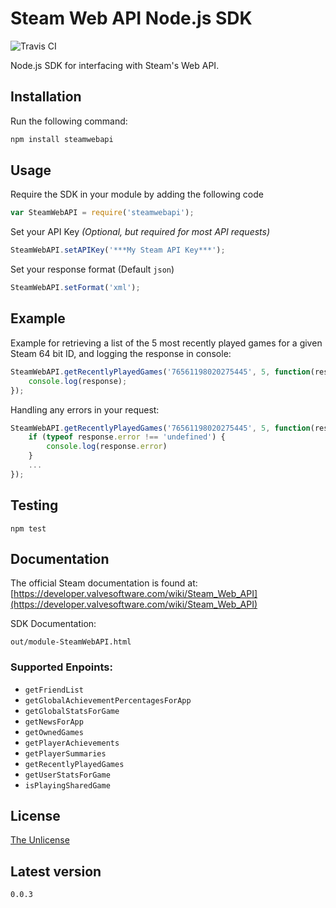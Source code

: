 Steam Web API Node.js SDK
=========

![Travis CI](https://travis-ci.org/ksean/steamwebapi-node-sdk.svg?branch=master)

Node.js SDK for interfacing with Steam's Web API.

## Installation

Run the following command:  
```javascript
npm install steamwebapi
```

## Usage

Require the SDK in your module by adding the following code  
```javascript
var SteamWebAPI = require('steamwebapi');
```

Set your API Key _(Optional, but required for most API requests)_
```javascript
SteamWebAPI.setAPIKey('***My Steam API Key***');
```

Set your response format (Default `json`)
```javascript
SteamWebAPI.setFormat('xml');
```

## Example

Example for retrieving a list of the 5 most recently played games for a given Steam 64 bit ID, and logging the response in console:
```javascript
SteamWebAPI.getRecentlyPlayedGames('76561198020275445', 5, function(response) {
    console.log(response);
});
```

Handling any errors in your request:
```javascript
SteamWebAPI.getRecentlyPlayedGames('76561198020275445', 5, function(response) {
    if (typeof response.error !== 'undefined') {
        console.log(response.error)
    }
    ...
});
```


## Testing

`npm test`

## Documentation

The official Steam documentation is found at: [https://developer.valvesoftware.com/wiki/Steam_Web_API](https://developer.valvesoftware.com/wiki/Steam_Web_API)

SDK Documentation:

`out/module-SteamWebAPI.html`

### Supported Enpoints:

+ `getFriendList`
+ `getGlobalAchievementPercentagesForApp`
+ `getGlobalStatsForGame`
+ `getNewsForApp`
+ `getOwnedGames`
+ `getPlayerAchievements`
+ `getPlayerSummaries`
+ `getRecentlyPlayedGames`
+ `getUserStatsForGame`
+ `isPlayingSharedGame`


## License
[The Unlicense](http://unlicense.org/)

## Latest version

`0.0.3`